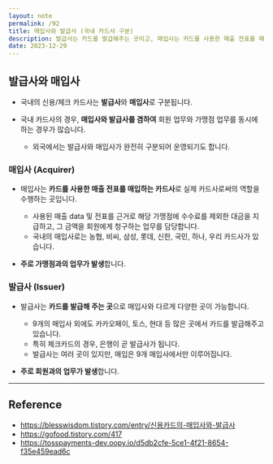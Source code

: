 ```yaml
---
layout: note
permalink: /92
title: 매입사와 발급사 (국내 카드사 구분)
description: 발급사는 카드를 발급해주는 곳이고, 매입사는 카드를 사용한 매출 전표를 매입하는 곳입니다.
date: 2023-12-29
---
```



## 발급사와 매입사

- 국내의 신용/체크 카드사는 **발급사**와 **매입사**로 구분됩니다.

- 국내 카드사의 경우, **매입사와 발급사를 겸하여** 회원 업무와 가맹점 업무를 동시에 하는 경우가 많습니다.
    - 외국에서는 발급사와 매입사가 완전히 구분되어 운영되기도 합니다.


### 매입사 (Acquirer)

- 매입사는 **카드를 사용한 매출 전표를 매입하는 카드사**로 실제 카드사로써의 역할을 수행하는 곳입니다.
    - 사용된 매출 data 및 전표를 근거로 해당 가맹점에 수수료를 제외한 대금을 지급하고, 그 금액을 회원에게 청구하는 업무를 담당합니다.
    - 국내의 매입사로는 농협, 비씨, 삼성, 롯데, 신한, 국민, 하나, 우리 카드사가 있습니다.

- **주로 가맹점과의 업무가 발생**합니다.


### 발급사 (Issuer)

- 발급사는 **카드를 발급해 주는 곳**으로 매입사와 다르게 다양한 곳이 가능합니다.
    - 9개의 매입사 외에도 카카오페이, 토스, 현대 등 많은 곳에서 카드를 발급해주고 있습니다.
    - 특히 체크카드의 경우, 은행이 곧 발급사가 됩니다. 
    - 발급사는 여러 곳이 있지만, 매입은 9개 매입사에서만 이루어집니다.

- **주로 회원과의 업무가 발생**합니다.


---


## Reference

- <https://blesswisdom.tistory.com/entry/신용카드의-매입사와-발급사>
- <https://gofood.tistory.com/417>
- <https://tosspayments-dev.oopy.io/d5db2cfe-5ce1-4f21-8654-f35e459ead6c>
